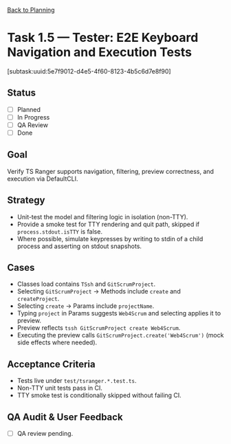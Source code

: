 [Back to Planning](./planning.md)

# Task 1.5 — Tester: E2E Keyboard Navigation and Execution Tests

[subtask:uuid:5e7f9012-d4e5-4f60-8123-4b5c6d7e8f90]

## Status
- [ ] Planned
- [ ] In Progress
- [ ] QA Review
- [ ] Done

## Goal
Verify TS Ranger supports navigation, filtering, preview correctness, and execution via DefaultCLI.

## Strategy
- Unit-test the model and filtering logic in isolation (non-TTY).
- Provide a smoke test for TTY rendering and quit path, skipped if `process.stdout.isTTY` is false.
- Where possible, simulate keypresses by writing to stdin of a child process and asserting on stdout snapshots.

## Cases
- Classes load contains `TSsh` and `GitScrumProject`.
- Selecting `GitScrumProject` → Methods include `create` and `createProject`.
- Selecting `create` → Params include `projectName`.
- Typing `project` in Params suggests `Web4Scrum` and selecting applies it to preview.
- Preview reflects `tssh GitScrumProject create Web4Scrum`.
- Executing the preview calls `GitScrumProject.create('Web4Scrum')` (mock side effects where needed).

## Acceptance Criteria
- Tests live under `test/tsranger.*.test.ts`.
- Non-TTY unit tests pass in CI.
- TTY smoke test is conditionally skipped without failing CI.

## QA Audit & User Feedback
- [ ] QA review pending.
